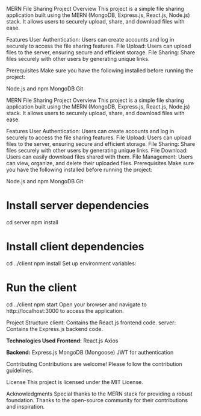 
MERN File Sharing Project
Overview
This project is a simple file sharing application built using the MERN (MongoDB, Express.js, React.js, Node.js) stack. It allows users to securely upload, share, and download files with ease.

Features
User Authentication: Users can create accounts and log in securely to access the file sharing features.
File Upload: Users can upload files to the server, ensuring secure and efficient storage.
File Sharing: Share files securely with other users by generating unique links.

Prerequisites
Make sure you have the following installed before running the project:

Node.js and npm
MongoDB
Git


MERN File Sharing Project
Overview
This project is a simple file sharing application built using the MERN (MongoDB, Express.js, React.js, Node.js) stack. It allows users to securely upload, share, and download files with ease.

Features
User Authentication: Users can create accounts and log in securely to access the file sharing features.
File Upload: Users can upload files to the server, ensuring secure and efficient storage.
File Sharing: Share files securely with other users by generating unique links.
File Download: Users can easily download files shared with them.
File Management: Users can view, organize, and delete their uploaded files.
Prerequisites
Make sure you have the following installed before running the project:

Node.js and npm
MongoDB
Git

# Install server dependencies
cd server
npm install

# Install client dependencies
cd ../client
npm install
Set up environment variables:

# Run the client
cd ../client
npm start
Open your browser and navigate to http://localhost:3000 to access the application.

Project Structure
client: Contains the React.js frontend code.
server: Contains the Express.js backend code.

**Technologies Used**
**Frontend:**
React.js
Axios

**Backend:**
Express.js
MongoDB (Mongoose)
JWT for authentication

Contributing
Contributions are welcome! Please follow the contribution guidelines.

License
This project is licensed under the MIT License.

Acknowledgments
Special thanks to the MERN stack for providing a robust foundation.
Thanks to the open-source community for their contributions and inspiration.
